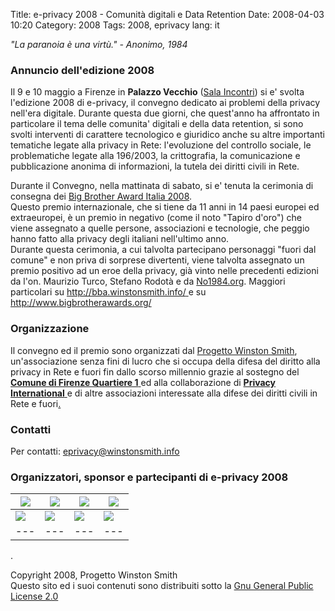 Title: e-privacy 2008 - Comunità digitali e Data Retention
Date: 2008-04-03 10:20
Category: 2008
Tags: 2008, eprivacy
lang: it

_"La paranoia è una virtù." - Anonimo, 1984_

###  Annuncio dell'edizione 2008 

Il 9 e 10 maggio a Firenze in **Palazzo Vecchio** ([Sala Incontri](img/palazzovecchio_pianta_grande_2.gif)) si e' svolta l'edizione 2008 di e-privacy, il convegno dedicato ai problemi della privacy nell'era digitale. Durante questa due giorni, che quest'anno ha affrontato in particolare il tema delle comunita' digitali e della data retention, si sono svolti interventi di carattere tecnologico e giuridico anche su altre importanti tematiche legate alla privacy in Rete: l'evoluzione del controllo sociale, le problematiche legate alla 196/2003, la crittografia, la comunicazione e pubblicazione anonima di informazioni, la tutela dei diritti civili in Rete.   
  
Durante il Convegno, nella mattinata di sabato, si e' tenuta la cerimonia di consegna dei [Big Brother Award Italia 2008](http://bba.winstonsmith.info).   
Questo premio internazionale, che si tiene da 11 anni in 14 paesi europei ed extraeuropei, è un premio in negativo (come il noto "Tapiro d'oro") che viene assegnato a quelle persone, associazioni e tecnologie, che peggio hanno fatto alla privacy degli italiani nell'ultimo anno.   
Durante questa cerimonia, a cui talvolta partecipano personaggi "fuori dal comune" e non priva di sorprese divertenti, viene talvolta assegnato un premio positivo ad un eroe della privacy, già vinto nelle precedenti edizioni da l'on. Maurizio Turco, Stefano Rodotà e da [No1984.org](http://www.no1984.org/). Maggiori particolari su [ http://bba.winstonsmith.info/ ](http://bba.winstonsmith.info) e su [ http://www.bigbrotherawards.org/ ](http://www.bigbrotherawards.org/)  


### Organizzazione

Il convegno ed il premio sono organizzati dal [ Progetto Winston Smith](http://pws.winstonsmith.info/), un'associazione senza fini di lucro che si occupa della difesa del diritto alla privacy in Rete e fuori fin dallo scorso millennio grazie al sostegno del [ **Comune di Firenze Quartiere 1** ](http://www.comune.firenze.it/comune/organi/q1/1q.htm) ed alla collaborazione di [ **Privacy International** ](http://www.privacyinternational.org/) e di altre associazioni interessate alla difese dei diritti civili in Rete e fuori[.](immagini_da_non_pubblicare.html)   


### Contatti

Per contatti: [ eprivacy@winstonsmith.info](mailto:eprivacy@winstonsmith.info)   


### Organizzatori, sponsor e partecipanti di e-privacy 2008

[ ![](img/logoq1.gif) ](http://www.comune.firenze.it/comune/organi/q1/1q.htm) |  [ ![](img/pws-logo.png) ](http://pws.winstonsmith.info) |  [ ![](img/logo_sm.gif) ](http://www.privacyinternational.org) |  [ ![](img/bonw.gif) ](http://www.bigbrotherawards.org)  
---|---|---|---  
[ ![](img/sikurezza_logo.png) ](http://www.sikurezza.org) |  [ ![](img/s0ftpj_logo.png) ](http://www.s0ftpj.org) |  [ ![](img/metro_logo.png) ](http://www.olografix.org) |  [ ![](img/recursiva_logo.png) ](http://www.recursiva.org) |  [ ![](img/cgt_logo.gif) ](http://www.giuristitelematici.it/)  
---|---|---|---|---  
  


.

Copyright 2008, Progetto Winston Smith   
Questo sito ed i suoi contenuti sono distribuiti sotto la [Gnu General Public License 2.0](http://www.gnu.org/licenses/gpl.html)
